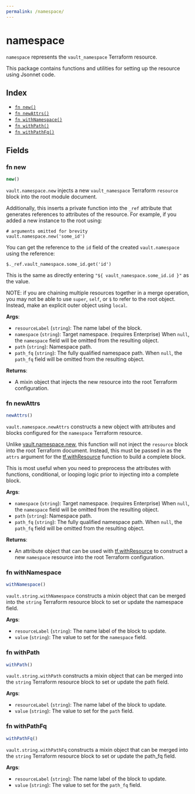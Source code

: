 ```yaml
---
permalink: /namespace/
---
```


# namespace

`namespace` represents the `vault_namespace` Terraform resource.



This package contains functions and utilities for setting up the resource using Jsonnet code.


## Index

* [`fn new()`](#fn-new)
* [`fn newAttrs()`](#fn-newattrs)
* [`fn withNamespace()`](#fn-withnamespace)
* [`fn withPath()`](#fn-withpath)
* [`fn withPathFq()`](#fn-withpathfq)

## Fields

### fn new

```ts
new()
```


`vault.namespace.new` injects a new `vault_namespace` Terraform `resource`
block into the root module document.

Additionally, this inserts a private function into the `_ref` attribute that generates references to attributes of the
resource. For example, if you added a new instance to the root using:

    # arguments omitted for brevity
    vault.namespace.new('some_id')

You can get the reference to the `id` field of the created `vault.namespace` using the reference:

    $._ref.vault_namespace.some_id.get('id')

This is the same as directly entering `"${ vault_namespace.some_id.id }"` as the value.

NOTE: if you are chaining multiple resources together in a merge operation, you may not be able to use `super`, `self`,
or `$` to refer to the root object. Instead, make an explicit outer object using `local`.

**Args**:
  - `resourceLabel` (`string`): The name label of the block.
  - `namespace` (`string`): Target namespace. (requires Enterprise) When `null`, the `namespace` field will be omitted from the resulting object.
  - `path` (`string`): Namespace path.
  - `path_fq` (`string`): The fully qualified namespace path. When `null`, the `path_fq` field will be omitted from the resulting object.

**Returns**:
- A mixin object that injects the new resource into the root Terraform configuration.


### fn newAttrs

```ts
newAttrs()
```


`vault.namespace.newAttrs` constructs a new object with attributes and blocks configured for the `namespace`
Terraform resource.

Unlike [vault.namespace.new](#fn-new), this function will not inject the `resource`
block into the root Terraform document. Instead, this must be passed in as the `attrs` argument for the
[tf.withResource](https://github.com/tf-libsonnet/core/tree/main/docs#fn-withresource) function to build a complete block.

This is most useful when you need to preprocess the attributes with functions, conditional, or looping logic prior to
injecting into a complete block.

**Args**:
  - `namespace` (`string`): Target namespace. (requires Enterprise) When `null`, the `namespace` field will be omitted from the resulting object.
  - `path` (`string`): Namespace path.
  - `path_fq` (`string`): The fully qualified namespace path. When `null`, the `path_fq` field will be omitted from the resulting object.

**Returns**:
  - An attribute object that can be used with [tf.withResource](https://github.com/tf-libsonnet/core/tree/main/docs#fn-withresource) to construct a new `namespace` resource into the root Terraform configuration.


### fn withNamespace

```ts
withNamespace()
```

`vault.string.withNamespace` constructs a mixin object that can be merged into the `string`
Terraform resource block to set or update the namespace field.



**Args**:
  - `resourceLabel` (`string`): The name label of the block to update.
  - `value` (`string`): The value to set for the `namespace` field.


### fn withPath

```ts
withPath()
```

`vault.string.withPath` constructs a mixin object that can be merged into the `string`
Terraform resource block to set or update the path field.



**Args**:
  - `resourceLabel` (`string`): The name label of the block to update.
  - `value` (`string`): The value to set for the `path` field.


### fn withPathFq

```ts
withPathFq()
```

`vault.string.withPathFq` constructs a mixin object that can be merged into the `string`
Terraform resource block to set or update the path_fq field.



**Args**:
  - `resourceLabel` (`string`): The name label of the block to update.
  - `value` (`string`): The value to set for the `path_fq` field.
